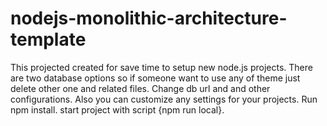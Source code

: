 # nodejs-monolithic-architecture-template

This projected created for save time to setup new node.js projects.
There are two database options so if someone want to use any of theme just delete other one and related files.
Change db url and and other configurations.
Also you can customize any settings for your projects.
Run npm install.
start project with script {npm run local}.
